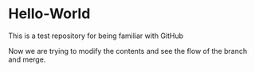 # Hello-World
This is a test repository for being familiar with GitHub

Now we are trying to modify the contents and see the flow of the branch and merge.
